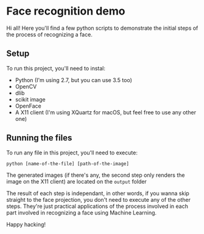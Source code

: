 # Face recognition demo

Hi all! Here you'll find a few python scripts to demonstrate the initial steps of the process of recognizing a face.

## Setup

To run this project, you'll need to instal:

- Python (I'm using 2.7, but you can use 3.5 too)
- OpenCV
- dlib
- scikit image
- OpenFace
- A X11 client (I'm using XQuartz for macOS, but feel free to use any other one)

## Running the files

To run any file in this project, you'll need to execute:

```
python [name-of-the-file] [path-of-the-image]
```

The generated images (if there's any, the second step only renders the image on the X11 client) are located on the `output` folder

The result of each step is independant, in other words, if you wanna skip straight to the face projection, you don't need to execute any of the other steps. They're just practical applications of the process involved in each part involved in recognizing a face using Machine Learning.

Happy hacking!

